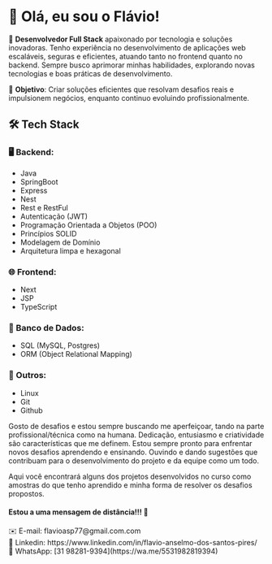 # 👋 Olá, eu sou o Flávio!

🚀 **Desenvolvedor Full Stack**  apaixonado por tecnologia e soluções inovadoras. Tenho experiência no desenvolvimento de aplicações web escaláveis, seguras e eficientes, atuando tanto no frontend quanto no backend. Sempre busco aprimorar minhas habilidades, explorando novas tecnologias e boas práticas de desenvolvimento.

🎯 **Objetivo**: Criar soluções eficientes que resolvam desafios reais e impulsionem negócios, enquanto continuo evoluindo profissionalmente.

## 🛠️ Tech Stack

### 🖥️ Backend:
- Java
- SpringBoot
- Express
- Nest
- Rest e RestFul
- Autenticação (JWT)
- Programação Orientada a Objetos (POO)
- Princípios SOLID
- Modelagem de Domínio
- Arquitetura limpa e hexagonal

### 🌐 Frontend:
- Next
- JSP
- TypeScript

### 💾 Banco de Dados:
- SQL (MySQL, Postgres)
- ORM (Object Relational Mapping)

### 🔧 Outros:
- Linux
- Git
- Github

Gosto de desafios e estou sempre buscando me aperfeiçoar, tando na parte profissional/técnica como na humana. Dedicação, entusiasmo e criatividade são características que me definem. Estou sempre pronto para enfrentar novos desafios aprendendo e ensinando. Ouvindo e dando sugestões que contribuam para o desenvolvimento do projeto e da equipe como um todo.

Aqui você encontrará alguns dos projetos desenvolvidos no curso como amostras do que tenho aprendido e minha forma de resolver os desafios propostos.

#### Estou a uma mensagem de distância!!! 📱

<div>
  ✉️ E-mail: flavioasp77@gmail.com.com
</div>
<div>
  🔗 Linkedin: https://www.linkedin.com/in/flavio-anselmo-dos-santos-pires/
</div>
<div>
  💬 WhatsApp: [31 98281-9394](https://wa.me/5531982819394)
</div>
